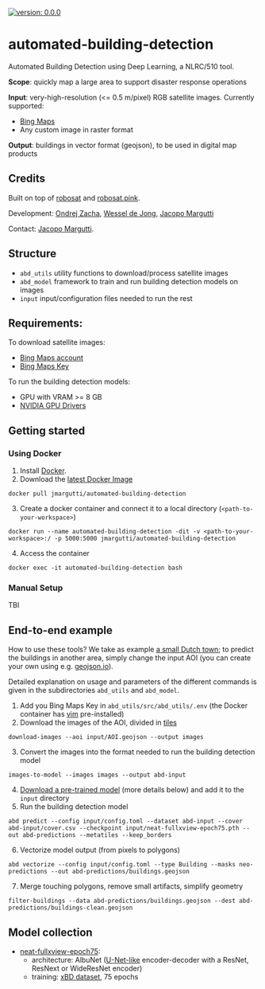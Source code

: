[![version: 0.0.0](https://img.shields.io/badge/stable-0.0.0-ED2E26.svg?style=flat-square)](https://github.com/jmargutt/automated-building-detection)

# automated-building-detection
Automated Building Detection using Deep Learning, a NLRC/510 tool.

**Scope**: quickly map a large area to support disaster response operations

**Input**: very-high-resolution (<= 0.5 m/pixel) RGB satellite images. Currently supported:
* [Bing Maps](https://www.bing.com/maps/aerial)
* Any custom image in raster format

**Output**: buildings in vector format (geojson), to be used in digital map products

## Credits
Built on top of [robosat](https://github.com/mapbox/robosat) and [robosat.pink](https://github.com/acannistra/robosat.pink).

Development: [Ondrej Zacha](https://github.com/ondrejzacha), [Wessel de Jong](https://github.com/Wessel93), [Jacopo Margutti](https://github.com/jmargutt)

Contact: [Jacopo Margutti](mailto:jmargutti@redcross.nl).

## Structure
* `abd_utils` utility functions to download/process satellite images
* `abd_model` framework to train and run building detection models on images
* `input` input/configuration files needed to run the rest

## Requirements:
To download satellite images:
* [Bing Maps account](https://docs.microsoft.com/en-us/bingmaps/getting-started/bing-maps-dev-center-help/creating-a-bing-maps-account)
* [Bing Maps Key](https://docs.microsoft.com/en-us/bingmaps/getting-started/bing-maps-dev-center-help/getting-a-bing-maps-key)

To run the building detection models:
* GPU with VRAM >= 8 GB
* [NVIDIA GPU Drivers](https://www.nvidia.com/Download/index.aspx)

## Getting started
### Using Docker
1. Install [Docker](https://www.docker.com/get-started).
2. Download the [latest Docker Image](https://hub.docker.com/r/jmargutti/automated-building-detection)
```
docker pull jmargutti/automated-building-detection
```
3. Create a docker container and connect it to a local directory (`<path-to-your-workspace>`)
```
docker run --name automated-building-detection -dit -v <path-to-your-workspace>:/ -p 5000:5000 jmargutti/automated-building-detection
```
4. Access the container
```
docker exec -it automated-building-detection bash
```

### Manual Setup
TBI

## End-to-end example
How to use these tools? We take as example [a small Dutch town](https://en.wikipedia.org/wiki/Giethoorn); to predict the buildings in another area, simply change the input AOI (you can create your own using e.g. [geojson.io](http://geojson.io/)).

Detailed explanation on usage and parameters of the different commands is given in the subdirectories `abd_utils` and `abd_model`.

1. Add you Bing Maps Key in `abd_utils/src/abd_utils/.env` (the Docker container has [vim](https://www.vim.org/) pre-installed)
2. Download the images of the AOI, divided in [tiles](https://wiki.openstreetmap.org/wiki/Slippy_map_tilenames)
```
download-images --aoi input/AOI.geojson --output images
```
3. Convert the images into the format needed to run the building detection model
```
images-to-model --images images --output abd-input
```
4. [Download a pre-trained model](https://rodekruis.sharepoint.com/sites/510-Team/_layouts/15/guestaccess.aspx?docid=048f1927be4af4bc09805be0cfc376b22&authkey=AZSnVN8hrbj9CYSV8K-wg9o&expiration=2021-08-08T22%3A00%3A00.000Z&e=VIywGA) (more details below) and add it to the `input` directory
5. Run the building detection model 
```
abd predict --config input/config.toml --dataset abd-input --cover abd-input/cover.csv --checkpoint input/neat-fullxview-epoch75.pth --out abd-predictions --metatiles --keep_borders
```
6. Vectorize model output (from pixels to polygons)
```
abd vectorize --config input/config.toml --type Building --masks neo-predictions --out abd-predictions/buildings.geojson
```
7. Merge touching polygons, remove small artifacts, simplify geometry
```
filter-buildings --data abd-predictions/buildings.geojson --dest abd-predictions/buildings-clean.geojson
```

## Model collection
* [neat-fullxview-epoch75](https://rodekruis.sharepoint.com/sites/510-Team/_layouts/15/guestaccess.aspx?docid=048f1927be4af4bc09805be0cfc376b22&authkey=AZSnVN8hrbj9CYSV8K-wg9o&expiration=2021-08-08T22%3A00%3A00.000Z&e=VIywGA): 
  * architecture: AlbuNet ([U-Net-like](https://arxiv.org/abs/1505.04597) encoder-decoder with a ResNet, ResNext or WideResNet encoder)
  * training: [xBD dataset](https://arxiv.org/pdf/1911.09296.pdf), 75 epochs

